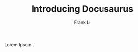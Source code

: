 ﻿---
author: Frank Li
authorURL: https://twitter.com/foobarbaz
authorFBID: 503283835
title: Introducing Docusaurus
---

Lorem Ipsum...